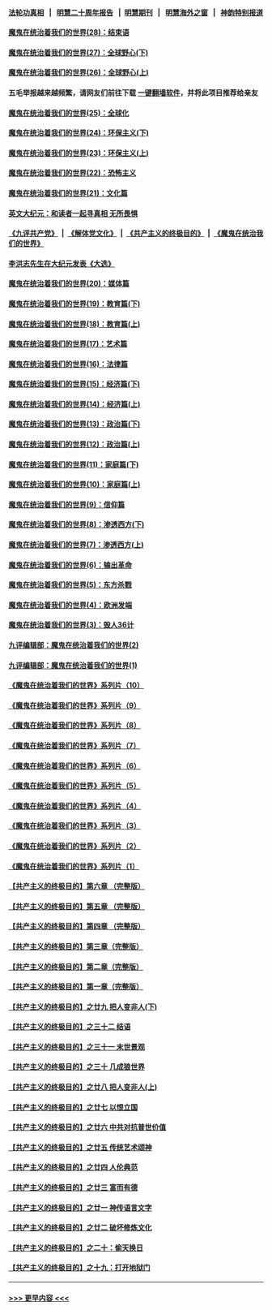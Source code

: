 #### [法轮功真相](https://github.com/gfw-breaker/truth/blob/master/README.md?t=0) &nbsp;&nbsp;|&nbsp;&nbsp; [明慧二十周年报告](https://github.com/gfw-breaker/mh-reports/blob/master/README.md?t=0) &nbsp;&nbsp;|&nbsp;&nbsp;[明慧期刊](https://github.com/gfw-breaker/mh-qikan) &nbsp;&nbsp;|&nbsp;&nbsp; [明慧海外之窗](https://github.com/gfw-breaker/mh-news/blob/master/README.md?t=0) &nbsp;&nbsp;|&nbsp;&nbsp; [神韵特别报道](https://github.com/gfw-breaker/mh-news/blob/master/shenyun.md?t=0)
#### [魔鬼在统治着我们的世界(28)：结束语](../pages/nsc422/n10936246.md?t=06150602) 
#### [魔鬼在统治着我们的世界(27)：全球野心(下)](../pages/nsc422/n10928319.md?t=06150602) 
#### [魔鬼在统治着我们的世界(26)：全球野心(上)](../pages/nsc422/n10900318.md?t=06150602) 
#### 五毛举报越来越频繁，请网友们前往下载 [一键翻墙软件](https://github.com/gfw-breaker/ssr-accounts)，并将此项目推荐给亲友
#### [魔鬼在统治着我们的世界(25)：全球化](../pages/nsc422/n10788205.md?t=06150602) 
#### [魔鬼在统治着我们的世界(24)：环保主义(下)](../pages/nsc422/n10695307.md?t=06150602) 
#### [魔鬼在统治着我们的世界(23)：环保主义(上)](../pages/nsc422/n10688613.md?t=06150602) 
#### [魔鬼在统治着我们的世界(22)：恐怖主义](../pages/nsc422/n10614727.md?t=06150602) 
#### [魔鬼在统治着我们的世界(21)：文化篇](../pages/nsc422/n10597706.md?t=06150602) 
#### [英文大纪元：和读者一起寻真相 无所畏惧](../pages/nsc422/n12542027.md?t=06150602) 
#### [《九评共产党》](https://github.com/begood0513/9ping.md/blob/master/README.md) &nbsp;|&nbsp; [《解体党文化》](../../../../jtdwh.md/blob/master/README.md)  &nbsp;|&nbsp; [《共产主义的终极目的》](../../../../gczydzjmd.md/blob/master/README.md) &nbsp;|&nbsp; [《魔鬼在统治我们的世界》](../../../../mgztzwmdsj.md/blob/master/README.md) 
#### [李洪志先生在大纪元发表《大选》](../pages/nsc422/n12534746.md?t=06150602) 
#### [魔鬼在统治着我们的世界(20)：媒体篇](../pages/nsc422/n10586579.md?t=06150602) 
#### [魔鬼在统治着我们的世界(19)：教育篇(下)](../pages/nsc422/n10564808.md?t=06150602) 
#### [魔鬼在统治着我们的世界(18)：教育篇(上)](../pages/nsc422/n10526970.md?t=06150602) 
#### [魔鬼在统治着我们的世界(17)：艺术篇](../pages/nsc422/n10499093.md?t=06150602) 
#### [魔鬼在统治着我们的世界(16)：法律篇](../pages/nsc422/n10485969.md?t=06150602) 
#### [魔鬼在统治着我们的世界(15)：经济篇(下)](../pages/nsc422/n10469975.md?t=06150602) 
#### [魔鬼在统治着我们的世界(14)：经济篇(上)](../pages/nsc422/n10457370.md?t=06150602) 
#### [魔鬼在统治着我们的世界(13)：政治篇(下)](../pages/nsc422/n10448270.md?t=06150602) 
#### [魔鬼在统治着我们的世界(12)：政治篇(上)](../pages/nsc422/n10444576.md?t=06150602) 
#### [魔鬼在统治着我们的世界(11)：家庭篇(下)](../pages/nsc422/n10440961.md?t=06150602) 
#### [魔鬼在统治着我们的世界(10)：家庭篇(上)](../pages/nsc422/n10435448.md?t=06150602) 
#### [魔鬼在统治着我们的世界(9)：信仰篇](../pages/nsc422/n10432159.md?t=06150602) 
#### [魔鬼在统治着我们的世界(8)：渗透西方(下)](../pages/nsc422/n10429603.md?t=06150602) 
#### [魔鬼在统治着我们的世界(7)：渗透西方(上)](../pages/nsc422/n10426013.md?t=06150602) 
#### [魔鬼在统治着我们的世界(6)：输出革命](../pages/nsc422/n10421536.md?t=06150602) 
#### [魔鬼在统治着我们的世界(5)：东方杀戮](../pages/nsc422/n10417707.md?t=06150602) 
#### [魔鬼在统治着我们的世界(4)：欧洲发端](../pages/nsc422/n10414890.md?t=06150602) 
#### [魔鬼在统治着我们的世界(3)：毁人36计](../pages/nsc422/n10411583.md?t=06150602) 
#### [九评编辑部：魔鬼在统治着我们的世界(2)](../pages/nsc422/n10410036.md?t=06150602) 
#### [九评编辑部：魔鬼在统治着我们的世界(1)](../pages/nsc422/n10406825.md?t=06150602) 
#### [《魔鬼在统治着我们的世界》系列片（10）](../pages/nsc422/n12292670.md?t=06150602) 
#### [《魔鬼在统治着我们的世界》系列片（9）](../pages/nsc422/n12290859.md?t=06150602) 
#### [《魔鬼在统治着我们的世界》系列片（8）](../pages/nsc422/n12287445.md?t=06150602) 
#### [《魔鬼在统治着我们的世界》系列片（7）](../pages/nsc422/n12283425.md?t=06150602) 
#### [《魔鬼在统治着我们的世界》系列片（6）](../pages/nsc422/n12282314.md?t=06150602) 
#### [《魔鬼在统治着我们的世界》系列片（5）](../pages/nsc422/n12281419.md?t=06150602) 
#### [《魔鬼在统治着我们的世界》系列片（4）](../pages/nsc422/n12274024.md?t=06150602) 
#### [《魔鬼在统治着我们的世界》系列片（3）](../pages/nsc422/n12271322.md?t=06150602) 
#### [《魔鬼在统治着我们的世界》系列片（2）](../pages/nsc422/n12269049.md?t=06150602) 
#### [《魔鬼在统治着我们的世界》系列片（1）](../pages/nsc422/n12267575.md?t=06150602) 
#### [【共产主义的终极目的】第六章 （完整版）](../pages/nsc422/n11428913.md?t=06150602) 
#### [【共产主义的终极目的】第五章 （完整版）](../pages/nsc422/n11428912.md?t=06150602) 
#### [【共产主义的终极目的】第四章 （完整版）](../pages/nsc422/n11428907.md?t=06150602) 
#### [【共产主义的终极目的】第三章（完整版）](../pages/nsc422/n11428848.md?t=06150602) 
#### [【共产主义的终极目的】第二章（完整版）](../pages/nsc422/n11428831.md?t=06150602) 
#### [【共产主义的终极目的】第一章（完整版）](../pages/nsc422/n11417651.md?t=06150602) 
#### [【共产主义的终极目的】之廿九 把人变非人(下)](../pages/nsc422/n11344140.md?t=06150602) 
#### [【共产主义的终极目的】之三十二 结语](../pages/nsc422/n11360535.md?t=06150602) 
#### [【共产主义的终极目的】之三十一 末世景观](../pages/nsc422/n11351129.md?t=06150602) 
#### [【共产主义的终极目的】之三十 几成狼世界](../pages/nsc422/n11348280.md?t=06150602) 
#### [【共产主义的终极目的】之廿八 把人变非人(上)](../pages/nsc422/n11340492.md?t=06150602) 
#### [【共产主义的终极目的】之廿七 以恨立国](../pages/nsc422/n11336944.md?t=06150602) 
#### [【共产主义的终极目的】之廿六 中共对抗普世价值](../pages/nsc422/n11324785.md?t=06150602) 
#### [【共产主义的终极目的】之廿五 传统艺术颂神](../pages/nsc422/n11296396.md?t=06150602) 
#### [【共产主义的终极目的】之廿四 人伦典范](../pages/nsc422/n11296397.md?t=06150602) 
#### [【共产主义的终极目的】之廿三 富而有德](../pages/nsc422/n11283598.md?t=06150602) 
#### [【共产主义的终极目的】之廿一 神传语言文字](../pages/nsc422/n11263265.md?t=06150602) 
#### [【共产主义的终极目的】之廿二 破坏修炼文化](../pages/nsc422/n11245728.md?t=06150602) 
#### [【共产主义的终极目的】之二十：偷天换日](../pages/nsc422/n11238846.md?t=06150602) 
#### [【共产主义的终极目的】之十九：打开地狱门](../pages/nsc422/n11206376.md?t=06150602) 

----
#### [ >>> 更早内容 <<< ](../indexes/nsc422-earlier.md)
